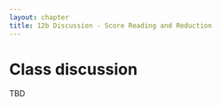 ```yaml
---
layout: chapter
title: 12b Discussion - Score Reading and Reduction
---
```


# Class discussion

TBD